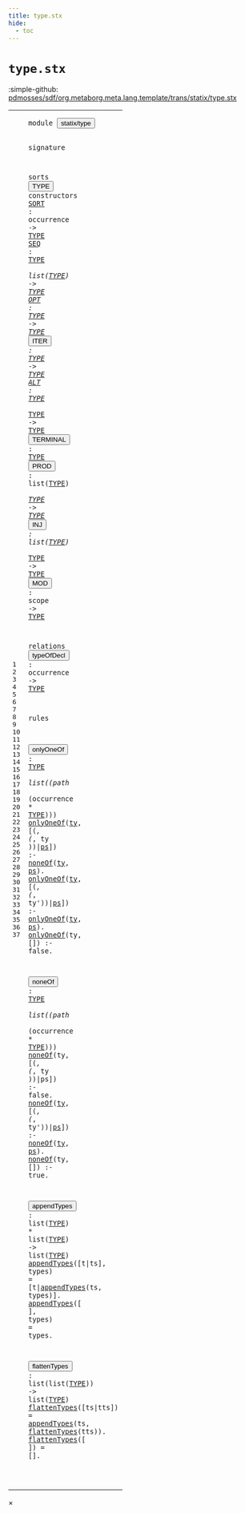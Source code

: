 ```yaml
---
title: type.stx
hide:
  - toc
---
```


# `type.stx`

:simple-github: [pdmosses/sdf/org.metaborg.meta.lang.template/trans/statix/type.stx]

[pdmosses/sdf/org.metaborg.meta.lang.template/trans/statix/type.stx]: https://github.com/pdmosses/sdf/blob/master/org.metaborg.meta.lang.template/trans/statix/type.stx "The source file on GitHub"

<div class="stx"><table class="highlighttable"><tbody><tr><td class="linenos"><div class="linenodiv"><pre><span></span>1
2
3
4
5
6
7
8
9
10
11
12
13
14
15
16
17
18
19
20
21
22
23
24
25
26
27
28
29
30
31
32
33
34
35
36
37
</pre></div></td>
<td class="code"><pre><code><span class="keyword">module</span> <button class="modal-open" id="statix/type_1_8" title="a definition with multiple references" data-urls="../cons.stx/#statix/type line 6_3; ../main.stx/#statix/type line 6_3; ../module.stx/#statix/type line 7_3; ../production.stx/#statix/type line 5_3; ../sort.stx/#statix/type line 6_3; ../sort_cons.stx/#statix/type line 6_3; ../symbol.stx/#statix/type line 5_3; ../section/syntax.stx/#statix/type line 8_3; ../section/template.stx/#statix/type line 7_3"><span class="token sort_Id">statix/type</span></button>

<span class="keyword">signature</span>

  <span class="keyword">sorts</span> <span class="cons_SortDecl"><button class="modal-open" id="TYPE_5_9" title="a definition with multiple references" data-urls="#TYPE line 6_37, 7_16, 7_28, 7_37, 8_16, 8_37, 9_16, 9_37, 10_16, 10_23, 10_37, 11_37, 12_21, 12_29, 12_37, 13_21, 13_29, 13_37, 14_37, 17_32, 21_15, 21_49, 26_12, 26_46, 31_22, 31_35, 31_49, 35_28, 35_43; ../cons.stx/#TYPE line 11_37, 11_45, 11_62, 19_41, 25_61, 25_84, 32_46, 32_54, 38_40, 38_74, 38_97; ../module.stx/#TYPE line 43_40, 49_58, 49_81; ../production.stx/#TYPE line 11_26; ../sort.stx/#TYPE line 21_47, 28_34, 34_60, 34_83; ../sort_cons.stx/#TYPE line 32_33, 32_53, 37_41, 44_45; ../symbol.stx/#TYPE line 36_35; ../section/syntax.stx/#TYPE line 69_49; ../section/template.stx/#TYPE line 48_59, 63_44, 72_65, 78_52, 85_57, 90_45"><span class="token sort_Id">TYPE</span></button></span> <span class="keyword">constructors</span>
    <span class="cons_OpDecl"><a href="../sort.stx/#SORT_23_14" id="SORT_6_5" title="a definition with a single reference"><span class="token sort_Id">SORT</span></a>     <span class="operator">:</span> <span class="cons_OccurrenceSort"><span class="keyword">occurrence</span></span>        <span class="operator">-&gt;</span> <span class="cons_SimpleSort"><a href="#TYPE_5_9" id="TYPE_6_37" title="a reference to a single-file definition"><span class="token sort_Id">TYPE</span></a></span></span>
    <span class="cons_OpDecl"><a href="../symbol.stx/#SEQ_55_48" id="SEQ_7_5" title="a definition with a single reference"><span class="token sort_Id">SEQ</span></a>      <span class="operator">:</span> <span class="cons_SimpleSort"><a href="#TYPE_5_9" id="TYPE_7_16" title="a reference to a single-file definition"><span class="token sort_Id">TYPE</span></a></span> <span class="operator">*</span> <span class="keyword">list</span><span class="operator">(</span><span class="cons_SimpleSort"><a href="#TYPE_5_9" id="TYPE_7_28" title="a reference to a single-file definition"><span class="token sort_Id">TYPE</span></a></span><span class="operator">)</span> <span class="operator">-&gt;</span> <span class="cons_SimpleSort"><a href="#TYPE_5_9" id="TYPE_7_37" title="a reference to a single-file definition"><span class="token sort_Id">TYPE</span></a></span></span>
    <span class="cons_OpDecl"><a href="../symbol.stx/#OPT_58_34" id="OPT_8_5" title="a definition with a single reference"><span class="token sort_Id">OPT</span></a>      <span class="operator">:</span> <span class="cons_SimpleSort"><a href="#TYPE_5_9" id="TYPE_8_16" title="a reference to a single-file definition"><span class="token sort_Id">TYPE</span></a></span>              <span class="operator">-&gt;</span> <span class="cons_SimpleSort"><a href="#TYPE_5_9" id="TYPE_8_37" title="a reference to a single-file definition"><span class="token sort_Id">TYPE</span></a></span></span>
    <span class="cons_OpDecl"><button class="modal-open" id="ITER_9_5" title="a definition with multiple references" data-urls="../symbol.stx/#ITER line 60_35, 62_39, 64_41, 66_45"><span class="token sort_Id">ITER</span></button>     <span class="operator">:</span> <span class="cons_SimpleSort"><a href="#TYPE_5_9" id="TYPE_9_16" title="a reference to a single-file definition"><span class="token sort_Id">TYPE</span></a></span>              <span class="operator">-&gt;</span> <span class="cons_SimpleSort"><a href="#TYPE_5_9" id="TYPE_9_37" title="a reference to a single-file definition"><span class="token sort_Id">TYPE</span></a></span></span>
    <span class="cons_OpDecl"><a href="../symbol.stx/#ALT_68_44" id="ALT_10_5" title="a definition with a single reference"><span class="token sort_Id">ALT</span></a>      <span class="operator">:</span> <span class="cons_SimpleSort"><a href="#TYPE_5_9" id="TYPE_10_16" title="a reference to a single-file definition"><span class="token sort_Id">TYPE</span></a></span> <span class="operator">*</span> <span class="cons_SimpleSort"><a href="#TYPE_5_9" id="TYPE_10_23" title="a reference to a single-file definition"><span class="token sort_Id">TYPE</span></a></span>       <span class="operator">-&gt;</span> <span class="cons_SimpleSort"><a href="#TYPE_5_9" id="TYPE_10_37" title="a reference to a single-file definition"><span class="token sort_Id">TYPE</span></a></span></span>
    <span class="cons_OpDecl"><button class="modal-open" id="TERMINAL_11_5" title="a definition with multiple references" data-urls="../symbol.stx/#TERMINAL line 72_35, 73_35, 74_35, 75_35"><span class="token sort_Id">TERMINAL</span></button> <span class="operator">:</span>                      <span class="cons_SimpleSort"><a href="#TYPE_5_9" id="TYPE_11_37" title="a reference to a single-file definition"><span class="token sort_Id">TYPE</span></a></span></span>
    <span class="cons_OpDecl"><button class="modal-open" id="PROD_12_5" title="a definition with multiple references" data-urls="../cons.stx/#PROD line 13_14, 39_74"><span class="token sort_Id">PROD</span></button>     <span class="operator">:</span> <span class="keyword">list</span><span class="operator">(</span><span class="cons_SimpleSort"><a href="#TYPE_5_9" id="TYPE_12_21" title="a reference to a single-file definition"><span class="token sort_Id">TYPE</span></a></span><span class="operator">)</span> <span class="operator">*</span> <span class="cons_SimpleSort"><a href="#TYPE_5_9" id="TYPE_12_29" title="a reference to a single-file definition"><span class="token sort_Id">TYPE</span></a></span> <span class="operator">-&gt;</span> <span class="cons_SimpleSort"><a href="#TYPE_5_9" id="TYPE_12_37" title="a reference to a single-file definition"><span class="token sort_Id">TYPE</span></a></span></span>
    <span class="cons_OpDecl"><button class="modal-open" id="INJ_13_5" title="a definition with multiple references" data-urls="../section/syntax.stx/#INJ line 74_14; ../section/template.stx/#INJ line 53_14"><span class="token sort_Id">INJ</span></button>      <span class="operator">:</span> <span class="keyword">list</span><span class="operator">(</span><span class="cons_SimpleSort"><a href="#TYPE_5_9" id="TYPE_13_21" title="a reference to a single-file definition"><span class="token sort_Id">TYPE</span></a></span><span class="operator">)</span> <span class="operator">*</span> <span class="cons_SimpleSort"><a href="#TYPE_5_9" id="TYPE_13_29" title="a reference to a single-file definition"><span class="token sort_Id">TYPE</span></a></span> <span class="operator">-&gt;</span> <span class="cons_SimpleSort"><a href="#TYPE_5_9" id="TYPE_13_37" title="a reference to a single-file definition"><span class="token sort_Id">TYPE</span></a></span></span>
    <span class="cons_OpDecl"><button class="modal-open" id="MOD_14_5" title="a definition with multiple references" data-urls="../module.stx/#MOD line 40_43, 76_30"><span class="token sort_Id">MOD</span></button>      <span class="operator">:</span> <span class="cons_ScopeSort"><span class="keyword">scope</span></span>             <span class="operator">-&gt;</span> <span class="cons_SimpleSort"><a href="#TYPE_5_9" id="TYPE_14_37" title="a reference to a single-file definition"><span class="token sort_Id">TYPE</span></a></span></span>

  <span class="keyword">relations</span>
    <span class="cons_Label"><button class="modal-open" id="typeOfDecl_17_5" title="a definition with multiple references" data-urls="../cons.stx/#typeOfDecl line 14_33, 15_5, 21_5, 34_5; ../module.stx/#typeOfDecl line 40_32, 46_5; ../sort.stx/#typeOfDecl line 24_26, 30_5"><span class="token sort_Id">typeOfDecl</span></button></span> <span class="operator">:</span> <span class="cons_OccurrenceSort"><span class="keyword">occurrence</span></span> <span class="operator">-&gt;</span> <span class="cons_SimpleSort"><a href="#TYPE_5_9" id="TYPE_17_32" title="a reference to a single-file definition"><span class="token sort_Id">TYPE</span></a></span>

<span class="keyword">rules</span>

  <button class="modal-open" id="onlyOneOf_21_3" title="a definition with multiple references" data-urls="#onlyOneOf line 22_3, 23_3, 23_40, 24_3; ../cons.stx/#onlyOneOf line 16_5"><span class="token sort_Id">onlyOneOf</span></button> <span class="operator">:</span> <span class="cons_SimpleSort"><a href="#TYPE_5_9" id="TYPE_21_15" title="a reference to a single-file definition"><span class="token sort_Id">TYPE</span></a></span> <span class="operator">*</span> <span class="keyword">list</span><span class="operator">((</span><span class="cons_PathSort"><span class="keyword">path</span></span> <span class="operator">*</span> <span class="operator">(</span><span class="cons_OccurrenceSort"><span class="keyword">occurrence</span></span> <span class="operator">*</span> <span class="cons_SimpleSort"><a href="#TYPE_5_9" id="TYPE_21_49" title="a reference to a single-file definition"><span class="token sort_Id">TYPE</span></a></span><span class="operator">)))</span>
  <a href="#onlyOneOf_21_3" id="onlyOneOf_22_3" title="a reference to a single-file definition"><span class="token sort_Id">onlyOneOf</span></a><span class="operator">(</span><span class="cons_Var"><a href="#ty_22_47" id="ty_22_13" title="a definition with a single reference"><span class="token sort_Id">ty</span></a></span><span class="operator">,</span> <span class="operator">[(_,</span> <span class="operator">(_,</span> <span class="cons_Var">ty</span> <span class="operator">))|</span><span class="cons_Var"><a href="#ps_22_51" id="ps_22_32" title="a definition with a single reference"><span class="token sort_Id">ps</span></a></span><span class="operator">])</span> <span class="operator">:-</span> <a href="#noneOf_26_3" id="noneOf_22_40" title="a reference to a single-file definition"><span class="token sort_Id">noneOf</span></a><span class="operator">(</span><span class="cons_Var"><a href="#ty_22_13" id="ty_22_47" title="a reference to a single-file definition"><span class="token sort_Id">ty</span></a></span><span class="operator">,</span> <span class="cons_Var"><a href="#ps_22_32" id="ps_22_51" title="a reference to a single-file definition"><span class="token sort_Id">ps</span></a></span><span class="operator">).</span>
  <a href="#onlyOneOf_21_3" id="onlyOneOf_23_3" title="a reference to a single-file definition"><span class="token sort_Id">onlyOneOf</span></a><span class="operator">(</span><span class="cons_Var"><a href="#ty_23_50" id="ty_23_13" title="a definition with a single reference"><span class="token sort_Id">ty</span></a></span><span class="operator">,</span> <span class="operator">[(_,</span> <span class="operator">(_,</span> <span class="cons_Var"><span id="ty'_23_26" title="a definition with no references"><span class="token sort_Id">ty'</span></span></span><span class="operator">))|</span><span class="cons_Var"><a href="#ps_23_54" id="ps_23_32" title="a definition with a single reference"><span class="token sort_Id">ps</span></a></span><span class="operator">])</span> <span class="operator">:-</span> <a href="#onlyOneOf_21_3" id="onlyOneOf_23_40" title="a reference to a single-file definition"><span class="token sort_Id">onlyOneOf</span></a><span class="operator">(</span><span class="cons_Var"><a href="#ty_23_13" id="ty_23_50" title="a reference to a single-file definition"><span class="token sort_Id">ty</span></a></span><span class="operator">,</span> <span class="cons_Var"><a href="#ps_23_32" id="ps_23_54" title="a reference to a single-file definition"><span class="token sort_Id">ps</span></a></span><span class="operator">).</span>
  <a href="#onlyOneOf_21_3" id="onlyOneOf_24_3" title="a reference to a single-file definition"><span class="token sort_Id">onlyOneOf</span></a><span class="operator">(</span><span class="cons_Var"><span id="ty_24_13" title="a definition with no references"><span class="token sort_Id">ty</span></span></span><span class="operator">,</span> <span class="operator">[])</span>                 <span class="operator">:-</span> <span class="keyword">false</span><span class="operator">.</span>

  <button class="modal-open" id="noneOf_26_3" title="a definition with multiple references" data-urls="#noneOf line 22_40, 27_3, 28_3, 28_37, 29_3"><span class="token sort_Id">noneOf</span></button> <span class="operator">:</span> <span class="cons_SimpleSort"><a href="#TYPE_5_9" id="TYPE_26_12" title="a reference to a single-file definition"><span class="token sort_Id">TYPE</span></a></span> <span class="operator">*</span> <span class="keyword">list</span><span class="operator">((</span><span class="cons_PathSort"><span class="keyword">path</span></span> <span class="operator">*</span> <span class="operator">(</span><span class="cons_OccurrenceSort"><span class="keyword">occurrence</span></span> <span class="operator">*</span> <span class="cons_SimpleSort"><a href="#TYPE_5_9" id="TYPE_26_46" title="a reference to a single-file definition"><span class="token sort_Id">TYPE</span></a></span><span class="operator">)))</span>
  <a href="#noneOf_26_3" id="noneOf_27_3" title="a reference to a single-file definition"><span class="token sort_Id">noneOf</span></a><span class="operator">(</span><span class="cons_Var"><span id="ty_27_10" title="a definition with no references"><span class="token sort_Id">ty</span></span></span><span class="operator">,</span> <span class="operator">[(_,</span> <span class="operator">(_,</span> <span class="cons_Var">ty</span> <span class="operator">))|</span><span class="cons_Var"><span id="ps_27_29" title="a definition with no references"><span class="token sort_Id">ps</span></span></span><span class="operator">])</span> <span class="operator">:-</span> <span class="keyword">false</span><span class="operator">.</span>
  <a href="#noneOf_26_3" id="noneOf_28_3" title="a reference to a single-file definition"><span class="token sort_Id">noneOf</span></a><span class="operator">(</span><span class="cons_Var"><a href="#ty_28_44" id="ty_28_10" title="a definition with a single reference"><span class="token sort_Id">ty</span></a></span><span class="operator">,</span> <span class="operator">[(_,</span> <span class="operator">(_,</span> <span class="cons_Var"><span id="ty'_28_23" title="a definition with no references"><span class="token sort_Id">ty'</span></span></span><span class="operator">))|</span><span class="cons_Var"><a href="#ps_28_48" id="ps_28_29" title="a definition with a single reference"><span class="token sort_Id">ps</span></a></span><span class="operator">])</span> <span class="operator">:-</span> <a href="#noneOf_26_3" id="noneOf_28_37" title="a reference to a single-file definition"><span class="token sort_Id">noneOf</span></a><span class="operator">(</span><span class="cons_Var"><a href="#ty_28_10" id="ty_28_44" title="a reference to a single-file definition"><span class="token sort_Id">ty</span></a></span><span class="operator">,</span> <span class="cons_Var"><a href="#ps_28_29" id="ps_28_48" title="a reference to a single-file definition"><span class="token sort_Id">ps</span></a></span><span class="operator">).</span>
  <a href="#noneOf_26_3" id="noneOf_29_3" title="a reference to a single-file definition"><span class="token sort_Id">noneOf</span></a><span class="operator">(</span><span class="cons_Var"><span id="ty_29_10" title="a definition with no references"><span class="token sort_Id">ty</span></span></span><span class="operator">,</span> <span class="operator">[])</span>                 <span class="operator">:-</span> <span class="keyword">true</span><span class="operator">.</span>

  <button class="modal-open" id="appendTypes_31_3" title="a definition with multiple references" data-urls="#appendTypes line 32_3, 32_35, 33_3, 36_28; ../section/template.stx/#appendTypes line 66_51, 79_41"><span class="token sort_Id">appendTypes</span></button> <span class="operator">:</span> <span class="keyword">list</span><span class="operator">(</span><span class="cons_SimpleSort"><a href="#TYPE_5_9" id="TYPE_31_22" title="a reference to a single-file definition"><span class="token sort_Id">TYPE</span></a></span><span class="operator">)</span> <span class="operator">*</span> <span class="keyword">list</span><span class="operator">(</span><span class="cons_SimpleSort"><a href="#TYPE_5_9" id="TYPE_31_35" title="a reference to a single-file definition"><span class="token sort_Id">TYPE</span></a></span><span class="operator">)</span> <span class="operator">-&gt;</span> <span class="keyword">list</span><span class="operator">(</span><span class="cons_SimpleSort"><a href="#TYPE_5_9" id="TYPE_31_49" title="a reference to a single-file definition"><span class="token sort_Id">TYPE</span></a></span><span class="operator">)</span>
  <a href="#appendTypes_31_3" id="appendTypes_32_3" title="a reference to a single-file definition"><span class="token sort_Id">appendTypes</span></a><span class="operator">([</span><span class="cons_Var"><span id="t_32_16" title="a definition with no references"><span class="token sort_Id">t</span></span></span><span class="operator">|</span><span class="cons_Var"><span id="ts_32_18" title="a definition with no references"><span class="token sort_Id">ts</span></span></span><span class="operator">],</span> <span class="cons_Var">types</span><span class="operator">)</span> <span class="operator">=</span> <span class="operator">[</span><span class="cons_Var">t</span><span class="operator">|</span><a href="#appendTypes_31_3" id="appendTypes_32_35" title="a reference to a single-file definition"><span class="token sort_Id">appendTypes</span></a><span class="operator">(</span><span class="cons_Var">ts</span><span class="operator">,</span> <span class="cons_Var"><span id="types_32_51" title="a definition with no references"><span class="token sort_Id">types</span></span></span><span class="operator">)].</span>
  <a href="#appendTypes_31_3" id="appendTypes_33_3" title="a reference to a single-file definition"><span class="token sort_Id">appendTypes</span></a><span class="operator">([</span>    <span class="operator">],</span> <span class="cons_Var">types</span><span class="operator">)</span> <span class="operator">=</span> <span class="cons_Var"><span id="types_33_32" title="a definition with no references"><span class="token sort_Id">types</span></span></span><span class="operator">.</span>

  <button class="modal-open" id="flattenTypes_35_3" title="a definition with multiple references" data-urls="#flattenTypes line 36_3, 36_44, 37_3; ../section/template.stx/#flattenTypes line 64_51, 65_51"><span class="token sort_Id">flattenTypes</span></button> <span class="operator">:</span> <span class="keyword">list</span><span class="operator">(</span><span class="keyword">list</span><span class="operator">(</span><span class="cons_SimpleSort"><a href="#TYPE_5_9" id="TYPE_35_28" title="a reference to a single-file definition"><span class="token sort_Id">TYPE</span></a></span><span class="operator">))</span> <span class="operator">-&gt;</span> <span class="keyword">list</span><span class="operator">(</span><span class="cons_SimpleSort"><a href="#TYPE_5_9" id="TYPE_35_43" title="a reference to a single-file definition"><span class="token sort_Id">TYPE</span></a></span><span class="operator">)</span>
  <a href="#flattenTypes_35_3" id="flattenTypes_36_3" title="a reference to a single-file definition"><span class="token sort_Id">flattenTypes</span></a><span class="operator">([</span><span class="cons_Var">ts</span><span class="operator">|</span><span class="cons_Var">tts</span><span class="operator">])</span> <span class="operator">=</span> <a href="#appendTypes_31_3" id="appendTypes_36_28" title="a reference to a single-file definition"><span class="token sort_Id">appendTypes</span></a><span class="operator">(</span><span class="cons_Var"><span id="ts_36_40" title="a definition with no references"><span class="token sort_Id">ts</span></span></span><span class="operator">,</span> <a href="#flattenTypes_35_3" id="flattenTypes_36_44" title="a reference to a single-file definition"><span class="token sort_Id">flattenTypes</span></a><span class="operator">(</span><span class="cons_Var"><span id="tts_36_57" title="a definition with no references"><span class="token sort_Id">tts</span></span></span><span class="operator">)).</span>
  <a href="#flattenTypes_35_3" id="flattenTypes_37_3" title="a reference to a single-file definition"><span class="token sort_Id">flattenTypes</span></a><span class="operator">([</span>      <span class="operator">])</span> <span class="operator">=</span> <span class="operator">[].</span>

</code></pre></td></tr></tbody></table></div>

<div id="modal">
  <div id="modal-content">
    <span id="modal-close">&times;</span>
    <h2 id="modal-h2"></h2>
    <p  id="modal-p"></p>
    <ul id="modal-ul"></ul>
  </div>
</div>
